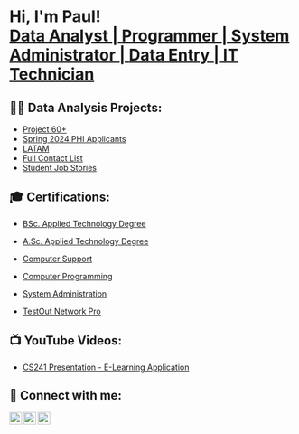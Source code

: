 <h1>Hi, I'm Paul! <br/><a href="https://github.com/paulmutiswa">Data Analyst | <a href="https://https://www.linkedin.com/in/paulssmutiswa/">Programmer | System Administrator | <a href="https://www.upwork.com/freelancers/~014c08f04eb36c4ee7/">Data Entry | IT Technician</a></h1>

<h2>👨‍💻 Data Analysis Projects:</h2>

-  [Project 60+](https://github.com/paulmutiswa/Project60Plus/tree/main)
-  [Spring 2024 PHI Applicants](https://github.com/paulmutiswa/Spring-2024-PHI-Applicants/tree/main)
-  [LATAM](https://github.com/paulmutiswa/LATAM/tree/main)
-  [Full Contact List](https://github.com/paulmutiswa/Full-Contact-List/tree/main)
-  [Student Job Stories](https://github.com/paulmutiswa/Student-Job-Stories/tree/main)
 
<h2>🎓 Certifications:</h2>

  - [BSc. Applied Technology Degree](https://www.michaelsutter.com/ediploma?fn=diplomastatuscheck&key=02000000ba6eccab1c4bb9d41202e0ed7fcb1da6d21fafa34c127cbcf84fc573ec9bf65f63363c1c4be66f0ff4049e1bce1b3813796fe3c1d85d29905078b584d90f7d79)
  - [A.Sc. Applied Technology Degree](https://www.michaelsutter.com/ediploma?fn=diplomastatuscheck&key=0200000012fcf33a322a4100d00e212a97065a9f3198437b727fa104a8aa8a81fc02abd1b16d13bae12c6a2c5bd72e3129d9958a7ec105d733329b90642d888009d290b6)
  - [Computer Support](https://www.michaelsutter.com/ediploma?fn=diplomastatuscheck&key=02000000dc82383d8d121be0e6bfe7f1a1afa1f030c127ba9e110bd5537e408dd5a77ac7fda2fcfcf36030834361e9f0de7b5cc0f68d8500e3163142e149731b7a4ddcda)
  - [Computer Programming](https://www.michaelsutter.com/ediploma?fn=diplomastatuscheck&key=02000000aeb78aa985e3d531f2247ba0758fd8425d973c2884d9755974d16deee29e3d43580bb26605e84dca79f62bb3723637fe59d59a51a913520c9b8b091638d9cb7e)
  - [System Administration](https://www.michaelsutter.com/ediploma?fn=diplomastatuscheck&key=02000000418d66a25efb331ad3f98d6a69185bad208608079290c830f6dd83f50de25eab4ae08728149b8d3ddbfeb2c86473b44c138cea54bc2bc66498624819f659bab4)

  - [TestOut Network Pro](https://verification.testout.com/verifycert/6-1C6-D6F37)

<h2>📺 YouTube Videos:</h2>

- [CS241 Presentation - E-Learning Application](https://https://www.youtube.com/watch?v=zuvB0EwfKn0)

<h2> 🤳 Connect with me:</h2>

[<img align="left" alt="paulmutiswa | Twitter" width="22px" src="https://cdn.jsdelivr.net/npm/simple-icons@v3/icons/twitter.svg" />][twitter]
[<img align="left" alt="paulmutiswa | LinkedIn" width="22px" src="https://cdn.jsdelivr.net/npm/simple-icons@v3/icons/linkedin.svg" />][linkedin]
[<img align="left" alt="paulmutiswa | Instagram" width="22px" src="https://cdn.jsdelivr.net/npm/simple-icons@v3/icons/upwork.svg" />][upwork]

[twitter]: https://x.com/paulmutiswa?t=fBO_LUlcQPNupclmGInggw&s=09
[upwork]: https://www.upwork.com/freelancers/~014c08f04eb36c4ee7
[linkedin]: https://www.linkedin.com/in/paulssmutiswa

<!--
**paulmutiswa/paulmutiswa** is a ✨ _special_ ✨ repository because its `README.md` (this file) appears on your GitHub profile.

Here are some ideas to get you started:

- 🔭 I’m currently working on ...
- 🌱 I’m currently learning ...
- 👯 I’m looking to collaborate on ...
- 🤔 I’m looking for help with ...
- 💬 Ask me about ...
- 📫 How to reach me: ...
- 😄 Pronouns: ...
- ⚡ Fun fact: ...
-->
